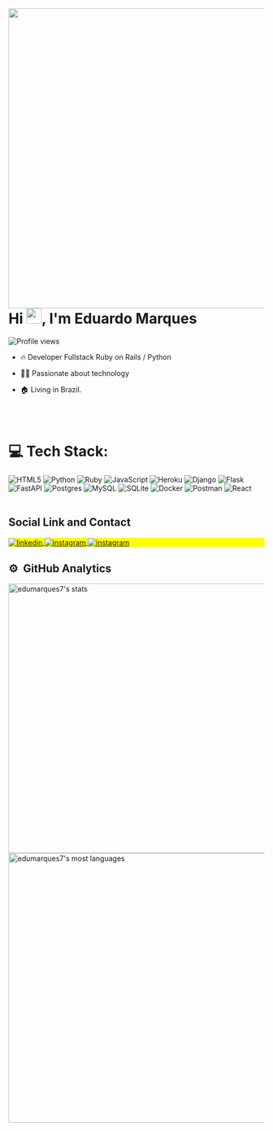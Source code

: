 <img align="right" height="590em" src="https://raw.githubusercontent.com/gist/edumarques7/1ece9b46fbc6436868e2c5769e55a09a/raw/e743d30afca5bd1eb8d3a60bfdd115bc693e1e45/githubcard.svg"/>
<h1 align="left">Hi <img src="https://raw.githubusercontent.com/kaueMarques/kaueMarques/master/hi.gif" height="30px">, I'm Eduardo Marques</h1>
<p align="left"> <img src="https://komarev.com/ghpvc/?username=edumarques7&color=yellow" alt="Profile views" /> </p>

- 🔥 Developer Fullstack Ruby on Rails / Python

- 👨‍💻 Passionate about technology 

- 🏠  Living in Brazil.





<br><br>





# 💻 Tech Stack:
![HTML5](https://img.shields.io/badge/html5-%23E34F26.svg?style=for-the-badge&logo=html5&logoColor=white) ![Python](https://img.shields.io/badge/python-3670A0?style=for-the-badge&logo=python&logoColor=ffdd54) ![Ruby](https://img.shields.io/badge/ruby-%23CC342D.svg?style=for-the-badge&logo=ruby&logoColor=white) ![JavaScript](https://img.shields.io/badge/javascript-%23323330.svg?style=for-the-badge&logo=javascript&logoColor=%23F7DF1E) ![Heroku](https://img.shields.io/badge/heroku-%23430098.svg?style=for-the-badge&logo=heroku&logoColor=white) ![Django](https://img.shields.io/badge/django-%23092E20.svg?style=for-the-badge&logo=django&logoColor=white) ![Flask](https://img.shields.io/badge/flask-%23000.svg?style=for-the-badge&logo=flask&logoColor=white) ![FastAPI](https://img.shields.io/badge/FastAPI-005571?style=for-the-badge&logo=fastapi) ![Postgres](https://img.shields.io/badge/postgres-%23316192.svg?style=for-the-badge&logo=postgresql&logoColor=white) ![MySQL](https://img.shields.io/badge/mysql-%2300000f.svg?style=for-the-badge&logo=mysql&logoColor=white) ![SQLite](https://img.shields.io/badge/sqlite-%2307405e.svg?style=for-the-badge&logo=sqlite&logoColor=white) ![Docker](https://img.shields.io/badge/docker-%230db7ed.svg?style=for-the-badge&logo=docker&logoColor=white) ![Postman](https://img.shields.io/badge/Postman-FF6C37?style=for-the-badge&logo=postman&logoColor=white) ![React](https://img.shields.io/badge/react-%2320232a.svg?style=for-the-badge&logo=react&logoColor=%2361DAFB)
<br><br>

## Social Link and Contact

<p align="left" style="background:yellow">


<a href="https://www.linkedin.com/in/eduardo-marques-barbosa-27a6b3272/" target="_blank">
  <img align="center" src="https://img.shields.io/badge/-Linkedin-05122A?style=flat&logo=linkedin" alt="linkedin"/>
</a>
<a href="https://instagram.com/duudumarques" target="_blank">
 <img align="center" src="https://img.shields.io/badge/-duudumarques-05122A?style=flat&logo=instagram" alt="instagram"/>
</a>
<a href="mailto:marques.barbosa64@gmail.com" target="_blank">
 <img align="center" src="https://img.shields.io/badge/-Gmail-05122A?style=flat&logo=gmail" alt="instagram"/>
</a>

</p>

## ⚙️ &nbsp;GitHub Analytics

<p align="left">
<img width="530em" src="https://github-readme-stats.vercel.app/api?username=edumarques7&show_icons=true&theme=vision-friendly-dark" alt="edumarques7's stats"/>
  
<img width="530em" src="https://github-readme-stats.vercel.app/api/top-langs/?username=edumarques7&layout=compact&theme=vision-friendly-dark" alt="edumarques7's most languages"/>
</p>


<br><br>


